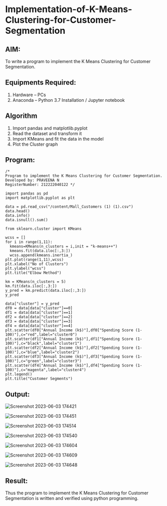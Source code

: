 # Implementation-of-K-Means-Clustering-for-Customer-Segmentation

## AIM:
To write a program to implement the K Means Clustering for Customer Segmentation.

## Equipments Required:
1. Hardware – PCs
2. Anaconda – Python 3.7 Installation / Jupyter notebook

## Algorithm
1. Import pandas and matplotlib.pyplot
2. Read the dataset and transform it
3. Import KMeans and fit the data in the model
4. Plot the Cluster graph

## Program:
```
/*
Program to implement the K Means Clustering for Customer Segmentation.
Developed by: PRAVEENA N
RegisterNumber: 212222040122 */
```
```
import pandas as pd
import matplotlib.pyplot as plt

data = pd.read_csv("/content/Mall_Customers (1) (1).csv")
data.head()
data.info()
data.isnull().sum()

from sklearn.cluster import KMeans
```
```
wcss = []  
for i in range(1,11):
  kmeans=KMeans(n_clusters = i,init = "k-means++")
  kmeans.fit(data.iloc[:,3:])
  wcss.append(kmeans.inertia_)
plt.plot(range(1,11),wcss)
plt.xlabel("No of Clusters")
plt.ylabel("wcss")
plt.title("Elbow Method")

km = KMeans(n_clusters = 5)
km.fit(data.iloc[:,3:])
y_pred = km.predict(data.iloc[:,3:])
y_pred

data["cluster"] = y_pred
df0 = data[data["cluster"]==0]
df1 = data[data["cluster"]==1]
df2 = data[data["cluster"]==2]
df3 = data[data["cluster"]==3]
df4 = data[data["cluster"]==4]
plt.scatter(df0["Annual Income (k$)"],df0["Spending Score (1-100)"],c="red",label="cluster0")
plt.scatter(df1["Annual Income (k$)"],df1["Spending Score (1-100)"],c="black",label="cluster1")
plt.scatter(df2["Annual Income (k$)"],df2["Spending Score (1-100)"],c="blue",label="cluster2")
plt.scatter(df3["Annual Income (k$)"],df3["Spending Score (1-100)"],c="green",label="cluster3")
plt.scatter(df4["Annual Income (k$)"],df4["Spending Score (1-100)"],c="magenta",label="cluster4")
plt.legend()
plt.title("Customer Segments")
```

## Output:
![Screenshot 2023-06-03 174421](https://github.com/Yamunaasri/Implementation-of-K-Means-Clustering-for-Customer-Segmentation/assets/115707860/4ddf5cc1-60a4-4f52-9101-d0c664fef559)

![Screenshot 2023-06-03 174451](https://github.com/Yamunaasri/Implementation-of-K-Means-Clustering-for-Customer-Segmentation/assets/115707860/c980ee78-5b2d-4787-a428-599f1c6a1a9a)

![Screenshot 2023-06-03 174514](https://github.com/Yamunaasri/Implementation-of-K-Means-Clustering-for-Customer-Segmentation/assets/115707860/e32c9584-db05-47f7-8953-c573ab2bd24b)

![Screenshot 2023-06-03 174540](https://github.com/Yamunaasri/Implementation-of-K-Means-Clustering-for-Customer-Segmentation/assets/115707860/12f65900-41fe-4ea8-8a3e-23b53f3ddd63)

![Screenshot 2023-06-03 174604](https://github.com/Yamunaasri/Implementation-of-K-Means-Clustering-for-Customer-Segmentation/assets/115707860/c8cda73d-62dd-4850-a950-ffe8015453b9)

![Screenshot 2023-06-03 174609](https://github.com/Yamunaasri/Implementation-of-K-Means-Clustering-for-Customer-Segmentation/assets/115707860/24988003-5833-48d9-b5c6-bc95d368c31f)

![Screenshot 2023-06-03 174648](https://github.com/Yamunaasri/Implementation-of-K-Means-Clustering-for-Customer-Segmentation/assets/115707860/f6c560cf-f5bb-4719-b6a4-eefd4cece1e0)

## Result:
Thus the program to implement the K Means Clustering for Customer Segmentation is written and verified using python programming.
